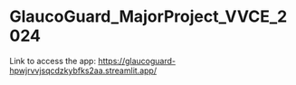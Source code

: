 # GlaucoGuard_MajorProject_VVCE_2024
Link to access the app:
https://glaucoguard-hpwjrvvjsqcdzkybfks2aa.streamlit.app/

